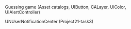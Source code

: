 Guessing game (Asset catalogs, UIButton, CALayer, UIColor, UIAlertController)

UNUserNotificationCenter (Project21-task3)
